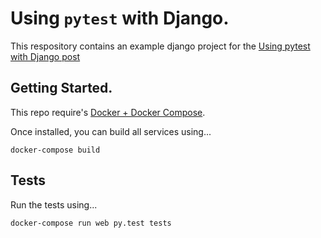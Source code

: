 # Using `pytest` with Django.

This respository contains an example django project for the [Using pytest with Django post](http://engineroom.trackmaven.com/blog/using-pytest-with-django/)

## Getting Started.

This repo require's [Docker + Docker Compose](https://docs.docker.com/compose/install/).

Once installed, you can build all services using...

```
docker-compose build
```

## Tests

Run the tests using...
```
docker-compose run web py.test tests
```

